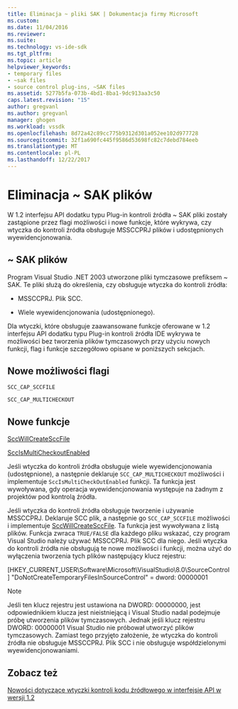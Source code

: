 ```yaml
---
title: Eliminacja ~ pliki SAK | Dokumentacja firmy Microsoft
ms.custom: 
ms.date: 11/04/2016
ms.reviewer: 
ms.suite: 
ms.technology: vs-ide-sdk
ms.tgt_pltfrm: 
ms.topic: article
helpviewer_keywords:
- temporary files
- ~sak files
- source control plug-ins, ~SAK files
ms.assetid: 5277b5fa-073b-4bd1-8ba1-9dc913aa3c50
caps.latest.revision: "15"
author: gregvanl
ms.author: gregvanl
manager: ghogen
ms.workload: vssdk
ms.openlocfilehash: 8d72a42c89cc775b9312d301a052ee102d977728
ms.sourcegitcommit: 32f1a690fc445f9586d53698fc82c7debd784eeb
ms.translationtype: MT
ms.contentlocale: pl-PL
ms.lasthandoff: 12/22/2017
---
```

# <a name="elimination-of-sak-files"></a>Eliminacja ~ SAK plików
W 1.2 interfejsu API dodatku typu Plug-in kontroli źródła ~ SAK pliki zostały zastąpione przez flagi możliwości i nowe funkcje, które wykrywa, czy wtyczka do kontroli źródła obsługuje MSSCCPRJ plików i udostępnionych wyewidencjonowania.  
  
## <a name="sak-files"></a>~ SAK plików  
 Program Visual Studio .NET 2003 utworzone pliki tymczasowe prefiksem ~ SAK. Te pliki służą do określenia, czy obsługuje wtyczka do kontroli źródła:  
  
-   MSSCCPRJ. Plik SCC.  
  
-   Wiele wyewidencjonowania (udostępnionego).  
  
 Dla wtyczki, które obsługuje zaawansowane funkcje oferowane w 1.2 interfejsu API dodatku typu Plug-in kontroli źródła IDE wykrywa te możliwości bez tworzenia plików tymczasowych przy użyciu nowych funkcji, flag i funkcje szczegółowo opisane w poniższych sekcjach.  
  
## <a name="new-capability-flags"></a>Nowe możliwości flagi  
 `SCC_CAP_SCCFILE`  
  
 `SCC_CAP_MULTICHECKOUT`  
  
## <a name="new-functions"></a>Nowe funkcje  
 [SccWillCreateSccFile](../../extensibility/sccwillcreatesccfile-function.md)  
  
 [SccIsMultiCheckoutEnabled](../../extensibility/sccismulticheckoutenabled-function.md)  
  
 Jeśli wtyczka do kontroli źródła obsługuje wiele wyewidencjonowania (udostępnione), a następnie deklaruje `SCC_CAP_MULTICHECKOUT` możliwości i implementuje `SccIsMultiCheckOutEnabled` funkcji. Ta funkcja jest wywoływana, gdy operacja wyewidencjonowania występuje na żadnym z projektów pod kontrolą źródła.  
  
 Jeśli wtyczka do kontroli źródła obsługuje tworzenie i używanie MSSCCPRJ. Deklaruje SCC plik, a następnie go `SCC_CAP_SCCFILE` możliwości i implementuje [SccWillCreateSccFile](../../extensibility/sccwillcreatesccfile-function.md). Ta funkcja jest wywoływana z listą plików. Funkcja zwraca `TRUE/FALSE` dla każdego pliku wskazać, czy program Visual Studio należy używać MSSCCPRJ. Plik SCC dla niego. Jeśli wtyczka do kontroli źródła nie obsługują te nowe możliwości i funkcji, można użyć do wyłączenia tworzenia tych plików następujący klucz rejestru:  
  
 [HKEY_CURRENT_USER\Software\Microsoft\VisualStudio\8.0\SourceControl] "DoNotCreateTemporaryFilesInSourceControl" = dword: 00000001  
  
> [!NOTE]
>  Jeśli ten klucz rejestru jest ustawiona na DWORD: 00000000, jest odpowiednikiem klucza jest nieistniejącą i Visual Studio nadal podejmuje próbę utworzenia plików tymczasowych. Jednak jeśli klucz rejestru DWORD: 00000001 Visual Studio nie próbował utworzyć plików tymczasowych. Zamiast tego przyjęto założenie, że wtyczka do kontroli źródła nie obsługuje MSSCCPRJ. Plik SCC i nie obsługuje współdzielonymi wyewidencjonowaniami.  
  
## <a name="see-also"></a>Zobacz też  
 [Nowości dotyczące wtyczki kontroli kodu źródłowego w interfejsie API w wersji 1.2](../../extensibility/internals/what-s-new-in-the-source-control-plug-in-api-version-1-2.md)